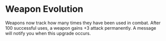 Weapon Evolution
================

Weapons now track how many times they have been used in combat.
After 100 successful uses, a weapon gains +3 attack permanently.
A message will notify you when this upgrade occurs.
